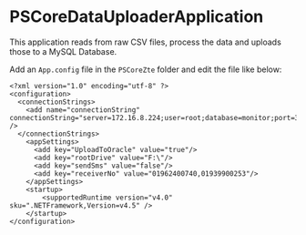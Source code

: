 # PSCoreDataUploaderApplication
This application reads from raw CSV files, process the data and uploads those to a MySQL Database.

Add an ```App.config``` file in the ```PSCoreZte``` folder and edit the file like below:

```
<?xml version="1.0" encoding="utf-8" ?>
<configuration>
  <connectionStrings>
    <add name="connectionString" connectionString="server=172.16.8.224;user=root;database=monitor;port=3306;password=;" />
  </connectionStrings>
    <appSettings>
      <add key="UploadToOracle" value="true"/>
      <add key="rootDrive" value="F:\"/>
      <add key="sendSms" value="false"/>
      <add key="receiverNo" value="01962400740,01939900253"/>
    </appSettings>
    <startup> 
        <supportedRuntime version="v4.0" sku=".NETFramework,Version=v4.5" />
    </startup>
</configuration>

```
